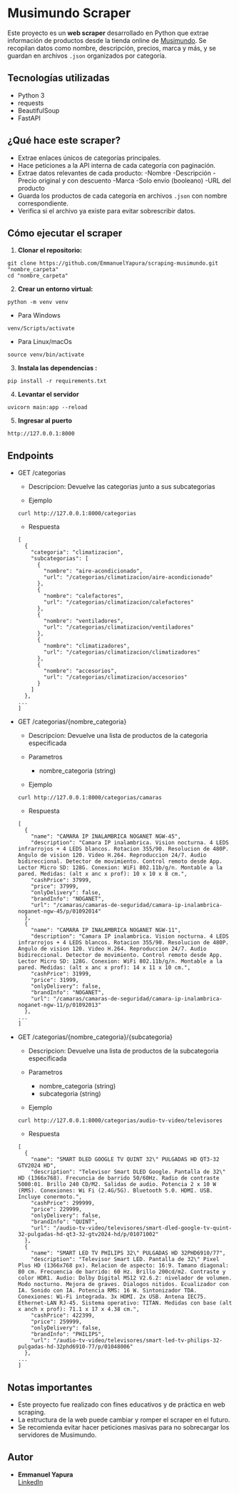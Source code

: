 # Musimundo Scraper

Este proyecto es un **web scraper** desarrollado en Python que extrae información de productos desde la tienda online de [Musimundo](https://www.musimundo.com/). Se recopilan datos como nombre, descripción, precios, marca y más, y se guardan en archivos `.json` organizados por categoría.

##  Tecnologías utilizadas

  - Python 3
  - requests
  - BeautifulSoup
  - FastAPI

##  ¿Qué hace este scraper?

-  Extrae enlaces únicos de categorías principales.
-  Hace peticiones a la API interna de cada categoría con paginación.
-  Extrae datos relevantes de cada producto:
     -Nombre
     -Descripción
     -Precio original y con descuento
     -Marca
     -Solo envío (booleano)
     -URL del producto
-  Guarda los productos de cada categoría en archivos `.json` con nombre correspondiente.
-  Verifica si el archivo ya existe para evitar sobrescribir datos.

## Cómo ejecutar el scraper

1. **Clonar el repositorio:**

  ```
  git clone https://github.com/EmmanuelYapura/scraping-musimundo.git "nombre_carpeta"
  cd "nombre_carpeta"
  ```

2. **Crear un entorno virtual:**
  ```
  python -m venv venv
  ```
   
- Para Windows
```
venv/Scripts/activate
```
- Para Linux/macOs
```
source venv/bin/activate
```
3. **Instala las dependencias :**
  ```
  pip install -r requirements.txt
  ```
4. **Levantar el servidor**
  ```
  uvicorn main:app --reload
  ```

5. **Ingresar al puerto**
  ```
  http://127.0.0.1:8000
  ```

## Endpoints

* GET /categorias
  * Descripcion: Devuelve las categorias junto a sus subcategorias

  * Ejemplo

  ```
  curl http://127.0.0.1:8000/categorias
  ```

  * Respuesta

  ```
  [
    {
      "categoria": "climatizacion",
      "subcategorias": [
        {
          "nombre": "aire-acondicionado",
          "url": "/categorias/climatizacion/aire-acondicionado"
        },
        {
          "nombre": "calefactores",
          "url": "/categorias/climatizacion/calefactores"
        },
        {
          "nombre": "ventiladores",
          "url": "/categorias/climatizacion/ventiladores"
        },
        {
          "nombre": "climatizadores",
          "url": "/categorias/climatizacion/climatizadores"
        },
        {
          "nombre": "accesorios",
          "url": "/categorias/climatizacion/accesorios"
        }
      ]
    },
  ...
  ]
  ```

* GET /categorias/{nombre_categoria}
  * Descripcion: Devuelve una lista de productos de la categoria especificada

  * Parametros
    * nombre_categoria (string) 

  * Ejemplo

  ```
  curl http://127.0.0.1:8000/categorias/camaras
  ```
  * Respuesta

  ```
  [
    {
      "name": "CAMARA IP INALAMBRICA NOGANET NGW-45",
      "description": "Camara IP inalambrica. Vision nocturna. 4 LEDS infrarrojos + 4 LEDS blancos. Rotacion 355/90. Resolucion de 480P. Angulo de vision 120. Video H.264. Reproduccion 24/7. Audio bidireccional. Detector de movimiento. Control remoto desde App. Lector Micro SD: 128G. Conexion: WiFi 802.11b/g/n. Montable a la pared. Medidas: (alt x anc x prof): 10 x 10 x 8 cm.",
      "cashPrice": 37999,
      "price": 37999,
      "onlyDelivery": false,
      "brandInfo": "NOGANET",
      "url": "/camaras/camaras-de-seguridad/camara-ip-inalambrica-noganet-ngw-45/p/01092014"
    },
    {
      "name": "CAMARA IP INALAMBRICA NOGANET NGW-11",
      "description": "Camara IP inalambrica. Vision nocturna. 4 LEDS infrarrojos + 4 LEDS blancos. Rotacion 355/90. Resolucion de 480P. Angulo de vision 120. Video H.264. Reproduccion 24/7. Audio bidireccional. Detector de movimiento. Control remoto desde App. Lector Micro SD: 128G. Conexion: WiFi 802.11b/g/n. Montable a la pared. Medidas: (alt x anc x prof): 14 x 11 x 10 cm.",
      "cashPrice": 31999,
      "price": 31999,
      "onlyDelivery": false,
      "brandInfo": "NOGANET",
      "url": "/camaras/camaras-de-seguridad/camara-ip-inalambrica-noganet-ngw-11/p/01092013"
    },
  ...
  ]
  ```
* GET /categorias/{nombre_categoria}/{subcategoria}
  * Descripcion: Devuelve una lista de productos de la subcategoria especificada

  * Parametros
    * nombre_categoria (string)
    * subcategoria (string) 

  * Ejemplo
  
  ```
  curl http://127.0.0.1:8000/categorias/audio-tv-video/televisores
  ```
  * Respuesta
  ```
  [
    {
      "name": "SMART DLED GOOGLE TV QUINT 32\" PULGADAS HD QT3-32 GTV2024 HD",
      "description": "Televisor Smart DLED Google. Pantalla de 32\" HD (1366x768). Frecuncia de barrido 50/60Hz. Radio de contraste 5000:01. Brillo 240 CD/M2. Salidas de audio. Potencia 2 x 10 W (RMS). Conexiones: Wi Fi (2.4G/5G). Bluetooth 5.0. HDMI. USB. Incluye conermoto.",
      "cashPrice": 299999,
      "price": 229999,
      "onlyDelivery": false,
      "brandInfo": "QUINT",
      "url": "/audio-tv-video/televisores/smart-dled-google-tv-quint-32-pulgadas-hd-qt3-32-gtv2024-hd/p/01071002"
    },
    {
      "name": "SMART LED TV PHILIPS 32\" PULGADAS HD 32PHD6910/77",
      "description": "Televisor Smart LED. Pantalla de 32\" Pixel Plus HD (1366x768 px). Relacion de aspecto: 16:9. Tamano diagonal: 80 cm. Frecuencia de barrido: 60 Hz. Brillo 200cd/m2. Contraste y color HDR1. Audio: Dolby Digital MS12 V2.6.2: nivelador de volumen. Modo nocturno. Mejora de graves. Dialogos nitidos. Ecualizador con IA. Sonido con IA. Potencia RMS: 16 W. Sintonizador TDA. Conexiones: Wi-Fi integrada. 3x HDMI. 2x USB. Antena IEC75. Ethernet-LAN RJ-45. Sistema operativo: TITAN. Medidas con base (alt x anch x prof): 71.1 x 17 x 4.38 cm.",
      "cashPrice": 422399,
      "price": 259999,
      "onlyDelivery": false,
      "brandInfo": "PHILIPS",
      "url": "/audio-tv-video/televisores/smart-led-tv-philips-32-pulgadas-hd-32phd6910-77/p/01048006"
    },
  ...
  ]
  ```

## Notas importantes

- Este proyecto fue realizado con fines educativos y de práctica en web scraping.
- La estructura de la web puede cambiar y romper el scraper en el futuro.
- Se recomienda evitar hacer peticiones masivas para no sobrecargar los servidores de Musimundo.

## Autor

- **Emmanuel Yapura**  
  [LinkedIn](https://www.linkedin.com/in/emmanuelyapura)
